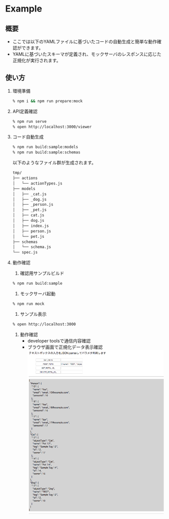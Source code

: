 # Example

## 概要
- ここでは以下のYAMLファイルに基づいたコードの自動生成と簡単な動作確認ができます。
- YAMLに基づいたスキーマが定義され、モックサーバのレスポンスに応じた正規化が実行されます。

## 使い方
1. 環境準備  
    ```bash
    % npm i && npm run prepare:mock
    ```
1. API定義確認  
    ```bash
    % npm run serve
    % open http://localhost:3000/viewer
    ```
1. コード自動生成
    ```bash
    % npm run build:sample:models
    % npm run build:sample:schemas
    ```
    
    以下のようなファイル群が生成されます。
    ```bash
    tmp/
    ├── actions
    │   └── actionTypes.js
    ├── models
    │   ├── _cat.js
    │   ├── _dog.js
    │   ├── _person.js
    │   ├── _pet.js
    │   ├── cat.js
    │   ├── dog.js
    │   ├── index.js
    │   ├── person.js
    │   └── pet.js
    ├── schemas
    │   └── schema.js
    └── spec.js

    ```
1. 動作確認  
    1. 確認用サンプルビルド  
      ```bash
      % npm run build:sample
      ```
    1. モックサーバ起動  
      ```bash
      % npm run mock
      ```
    1. サンプル表示  
      ```bash
      % open http://localhost:3000
      ```
    1. 動作確認
       - developer toolsで通信内容確認
       - ブラウザ画面で正規化データ表示確認  
         ![sample-image](./images/sample-image.png)
       

